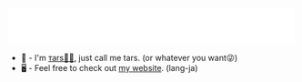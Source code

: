 ![greet](greet.svg)

- 🙂 - I'm [тars👨‍🚀](https://tars0x9752.com/), just call me tars. (or whatever you want😜)
- 🖥 - Feel free to check out [my website](https://tars0x9752.com/). (lang-ja)
